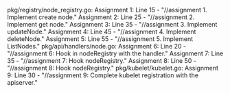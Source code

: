 pkg/registry/node_registry.go:
Assignment 1: Line 15 - "//assignment 1. Implement create node."
Assignment 2: Line 25 - "//assignment 2. Implement get node."
Assignment 3: Line 35 - "//assignment 3. Implement updateNode."
Assignment 4: Line 45 - "//assignment 4. Implement deleteNode."
Assignment 5: Line 55 - "//assignment 5. Implement ListNodes."
pkg/api/handlers/node.go:
Assignment 6: Line 20 - "//assignment 6: Hook in nodeRegistry with the handler."
Assignment 7: Line 35 - "//assignment 7: Hook nodeRegistry."
Assignment 8: Line 50 - "//assignment 8: Hook nodeRegistry."
pkg/kubelet/kubelet.go:
Assignment 9: Line 30 - "//assignment 9: Complete kubelet registration with the apiserver."
